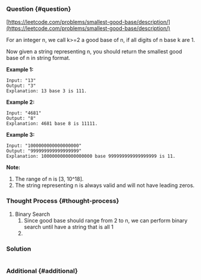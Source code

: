 ### Question {#question}

[https://leetcode.com/problems/smallest-good-base/description/](https://leetcode.com/problems/smallest-good-base/description/)

For an integer n, we call k&gt;=2 a good base of n, if all digits of n base k are 1.

Now given a string representing n, you should return the smallest good base of n in string format. 

**Example 1:**

```
Input: "13"
Output: "3"
Explanation: 13 base 3 is 111.
```

**Example 2:**

```
Input: "4681"
Output: "8"
Explanation: 4681 base 8 is 11111.
```

**Example 3:**

```
Input: "1000000000000000000"
Output: "999999999999999999"
Explanation: 1000000000000000000 base 999999999999999999 is 11.
```

**Note:**

1. The range of n is \[3, 10^18\].
2. The string representing n is always valid and will not have leading zeros.

### Thought Process {#thought-process}

1. Binary Search
   1. Since good base should range from 2 to n, we can perform binary search until have a string that is all 1
   2. 

### Solution

```java

```

### Additional {#additional}



